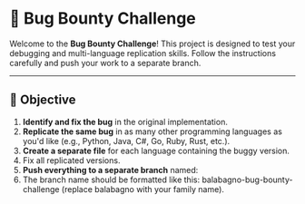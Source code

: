 # 🐞 Bug Bounty Challenge

Welcome to the **Bug Bounty Challenge**! This project is designed to test your debugging and multi-language replication skills. Follow the instructions carefully and push your work to a separate branch.

---

## 🔧 Objective

1. **Identify and fix the bug** in the original implementation.
2. **Replicate the same bug** in as many other programming languages as you'd like (e.g., Python, Java, C#, Go, Ruby, Rust, etc.).
3. **Create a separate file** for each language containing the buggy version.
4. Fix all replicated versions.
5. **Push everything to a separate branch** named:
6. The branch name should be formatted like this: balabagno-bug-bounty-challenge (replace balabagno with your family name).
